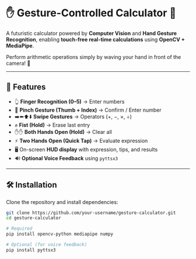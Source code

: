 # ✋ Gesture-Controlled Calculator 🤖  

A futuristic calculator powered by **Computer Vision** and **Hand Gesture Recognition**, enabling **touch-free real-time calculations** using **OpenCV + MediaPipe**.  

Perform arithmetic operations simply by waving your hand in front of the camera! 🚀  

---

## 📌 Features  
- 👆 **Finger Recognition (0–5)** → Enter numbers  
- 🤏 **Pinch Gesture (Thumb + Index)** → Confirm / Enter number  
- ➡️⬅️⬆️⬇️ **Swipe Gestures** → Operators (+, −, ×, ÷)  
- ✊ **Fist (Hold)** → Erase last entry  
- ✋✋ **Both Hands Open (Hold)** → Clear all  
- ⚡ **Two Hands Open (Quick Tap)** → Evaluate expression  
- 🖥️ On-screen **HUD display** with expression, tips, and results  
- 🔊 **Optional Voice Feedback** using `pyttsx3`  

---

## 🛠 Installation  

Clone the repository and install dependencies:  

```bash
git clone https://github.com/your-username/gesture-calculator.git
cd gesture-calculator

# Required
pip install opencv-python mediapipe numpy

# Optional (for voice feedback)
pip install pyttsx3
